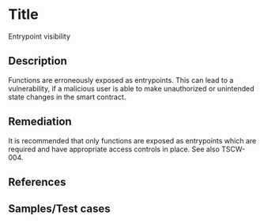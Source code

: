 # Title
Entrypoint visibility

## Description 
Functions are erroneously exposed as entrypoints. This can lead to a vulnerability, if a malicious user is able to make unauthorized or unintended state changes in the smart contract.

## Remediation 
It is recommended that only functions are exposed as entrypoints which are required and have appropriate access controls in place. See also TSCW-004.

## References


## Samples/Test cases
